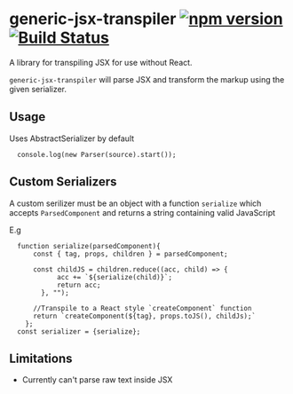 # generic-jsx-transpiler [![npm version](https://badge.fury.io/js/generic-jsx-transpiler.svg)](https://badge.fury.io/js/generic-jsx-transpiler) [![Build Status](https://travis-ci.org/c-mcg/generic-jsx-transpiler.svg?branch=master)](https://travis-ci.org/c-mcg/generic-jsx-transpiler)

A library for transpiling JSX for use without React.

`generic-jsx-transpiler` will parse JSX and transform the markup using the given serializer.

## Usage

Uses AbstractSerializer by default

```
  console.log(new Parser(source).start());
```

## Custom Serializers

A custom serilizer must be an object with a function `serialize` which accepts `ParsedComponent` and returns a string containing valid JavaScript

E.g
```
  function serialize(parsedComponent){
      const { tag, props, children } = parsedComponent;
      
      const childJS = children.reduce((acc, child) => {
            acc += `${serialize(child)}`;
            return acc;
        }, "");
      
      //Transpile to a React style `createComponent` function
      return `createComponent(${tag}, props.toJS(), childJs);` 
    };
  const serializer = {serialize};
```
## Limitations

 - Currently can't parse raw text inside JSX
